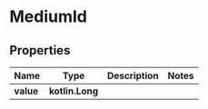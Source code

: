 
# MediumId

## Properties
Name | Type | Description | Notes
------------ | ------------- | ------------- | -------------
**value** | **kotlin.Long** |  | 



